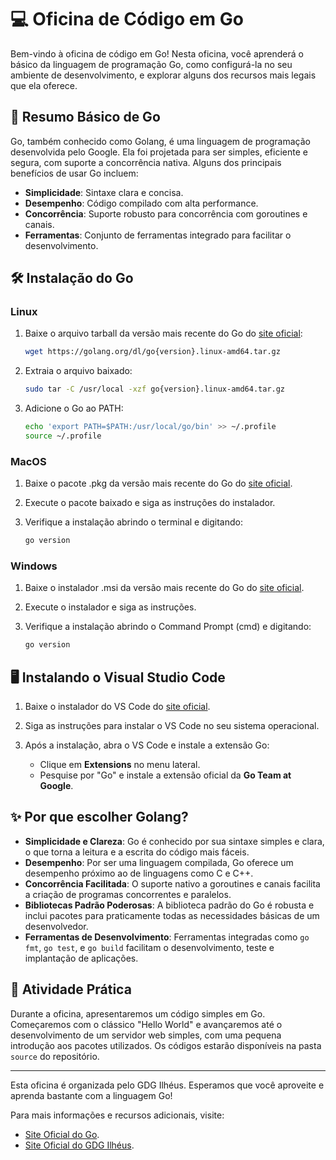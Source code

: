 # 💻 Oficina de Código em Go

Bem-vindo à oficina de código em Go! Nesta oficina, você aprenderá o básico da linguagem de programação Go, como configurá-la no seu ambiente de desenvolvimento, e explorar alguns dos recursos mais legais que ela oferece.

## 📖 Resumo Básico de Go

Go, também conhecido como Golang, é uma linguagem de programação desenvolvida pelo Google. Ela foi projetada para ser simples, eficiente e segura, com suporte a concorrência nativa. Alguns dos principais benefícios de usar Go incluem:

- **Simplicidade**: Sintaxe clara e concisa.
- **Desempenho**: Código compilado com alta performance.
- **Concorrência**: Suporte robusto para concorrência com goroutines e canais.
- **Ferramentas**: Conjunto de ferramentas integrado para facilitar o desenvolvimento.

## 🛠️ Instalação do Go

### Linux

1. Baixe o arquivo tarball da versão mais recente do Go do [site oficial](https://golang.org/dl/):
    ```sh
    wget https://golang.org/dl/go{version}.linux-amd64.tar.gz
    ```

2. Extraia o arquivo baixado:
    ```sh
    sudo tar -C /usr/local -xzf go{version}.linux-amd64.tar.gz
    ```

3. Adicione o Go ao PATH:
    ```sh
    echo 'export PATH=$PATH:/usr/local/go/bin' >> ~/.profile
    source ~/.profile
    ```

### MacOS

1. Baixe o pacote .pkg da versão mais recente do Go do [site oficial](https://golang.org/dl/).

2. Execute o pacote baixado e siga as instruções do instalador.

3. Verifique a instalação abrindo o terminal e digitando:
    ```sh
    go version
    ```

### Windows

1. Baixe o instalador .msi da versão mais recente do Go do [site oficial](https://golang.org/dl/).

2. Execute o instalador e siga as instruções.

3. Verifique a instalação abrindo o Command Prompt (cmd) e digitando:
    ```sh
    go version
    ```

## 🖥️ Instalando o Visual Studio Code

1. Baixe o instalador do VS Code do [site oficial](https://code.visualstudio.com/).

2. Siga as instruções para instalar o VS Code no seu sistema operacional.

3. Após a instalação, abra o VS Code e instale a extensão Go:
    - Clique em **Extensions** no menu lateral.
    - Pesquise por "Go" e instale a extensão oficial da **Go Team at Google**.

## ✨ Por que escolher Golang?

- **Simplicidade e Clareza**: Go é conhecido por sua sintaxe simples e clara, o que torna a leitura e a escrita do código mais fáceis.
- **Desempenho**: Por ser uma linguagem compilada, Go oferece um desempenho próximo ao de linguagens como C e C++.
- **Concorrência Facilitada**: O suporte nativo a goroutines e canais facilita a criação de programas concorrentes e paralelos.
- **Bibliotecas Padrão Poderosas**: A biblioteca padrão do Go é robusta e inclui pacotes para praticamente todas as necessidades básicas de um desenvolvedor.
- **Ferramentas de Desenvolvimento**: Ferramentas integradas como `go fmt`, `go test`, e `go build` facilitam o desenvolvimento, teste e implantação de aplicações.

## 🚀 Atividade Prática

Durante a oficina, apresentaremos um código simples em Go. Começaremos com o clássico "Hello World" e avançaremos até o desenvolvimento de um servidor web simples, com uma pequena introdução aos pacotes utilizados. Os códigos estarão disponíveis na pasta `source` do repositório.

---

Esta oficina é organizada pelo GDG Ilhéus. Esperamos que você aproveite e aprenda bastante com a linguagem Go!

Para mais informações e recursos adicionais, visite: 
- [Site Oficial do Go](https://go.dev).
- [Site Oficial do GDG Ilhéus](https://gdg.community.dev/gdg-ilheus/).
